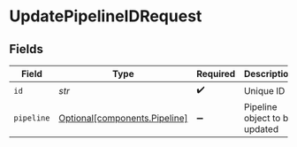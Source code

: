# UpdatePipelineIDRequest


## Fields

| Field                                                                | Type                                                                 | Required                                                             | Description                                                          |
| -------------------------------------------------------------------- | -------------------------------------------------------------------- | -------------------------------------------------------------------- | -------------------------------------------------------------------- |
| `id`                                                                 | *str*                                                                | :heavy_check_mark:                                                   | Unique ID                                                            |
| `pipeline`                                                           | [Optional[components.Pipeline]](../../models/components/pipeline.md) | :heavy_minus_sign:                                                   | Pipeline object to be updated                                        |